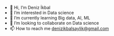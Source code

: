 - 👋 Hi, I’m Deniz İkbal 
- 👀 I’m interested in Data science
- 🌱 I’m currently learning Big data, AI, ML
- 💞️ I’m looking to collaborate on Data science
- 📫 How to reach me denizikbalsaylik@gmail.com

<!---
denizikbl/denizikbl is a ✨ special ✨ repository because its `README.md` (this file) appears on your GitHub profile.
You can click the Preview link to take a look at your changes.
--->
